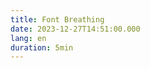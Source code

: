 ```yaml
---
title: Font Breathing
date: 2023-12-27T14:51:00.000
lang: en
duration: 5min
---
```


<FontBreathing />

